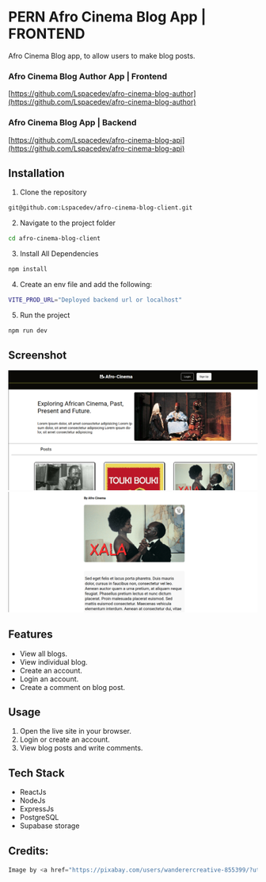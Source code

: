 # PERN Afro Cinema Blog App | FRONTEND

Afro Cinema Blog app, to allow users to make blog posts.

### Afro Cinema Blog Author App | Frontend

[https://github.com/Lspacedev/afro-cinema-blog-author](https://github.com/Lspacedev/afro-cinema-blog-author)

### Afro Cinema Blog App | Backend

[https://github.com/Lspacedev/afro-cinema-blog-api](https://github.com/Lspacedev/afro-cinema-blog-api)

## Installation

1. Clone the repository

```bash
git@github.com:Lspacedev/afro-cinema-blog-client.git
```

2. Navigate to the project folder

```bash
cd afro-cinema-blog-client
```

3.  Install All Dependencies

```bash
npm install
```

4. Create an env file and add the following:

```bash
VITE_PROD_URL="Deployed backend url or localhost"
```

5. Run the project

```bash
npm run dev
```

## Screenshot

![landing](public/images/screenshot.png)
![blog](public/images/screenshot2.png)

## Features

- View all blogs.
- View individual blog.
- Create an account.
- Login an account.
- Create a comment on blog post.

## Usage

1. Open the live site in your browser.
2. Login or create an account.
3. View blog posts and write comments.

## Tech Stack

- ReactJs
- NodeJs
- ExpressJs
- PostgreSQL
- Supabase storage

## Credits:

```python
Image by <a href="https://pixabay.com/users/wanderercreative-855399/?utm_source=link-attribution&utm_medium=referral&utm_campaign=image&utm_content=973460">Stephanie Edwards</a> from <a href="https://pixabay.com//?utm_source=link-attribution&utm_medium=referral&utm_campaign=image&utm_content=973460">Pixabay</a>

```
